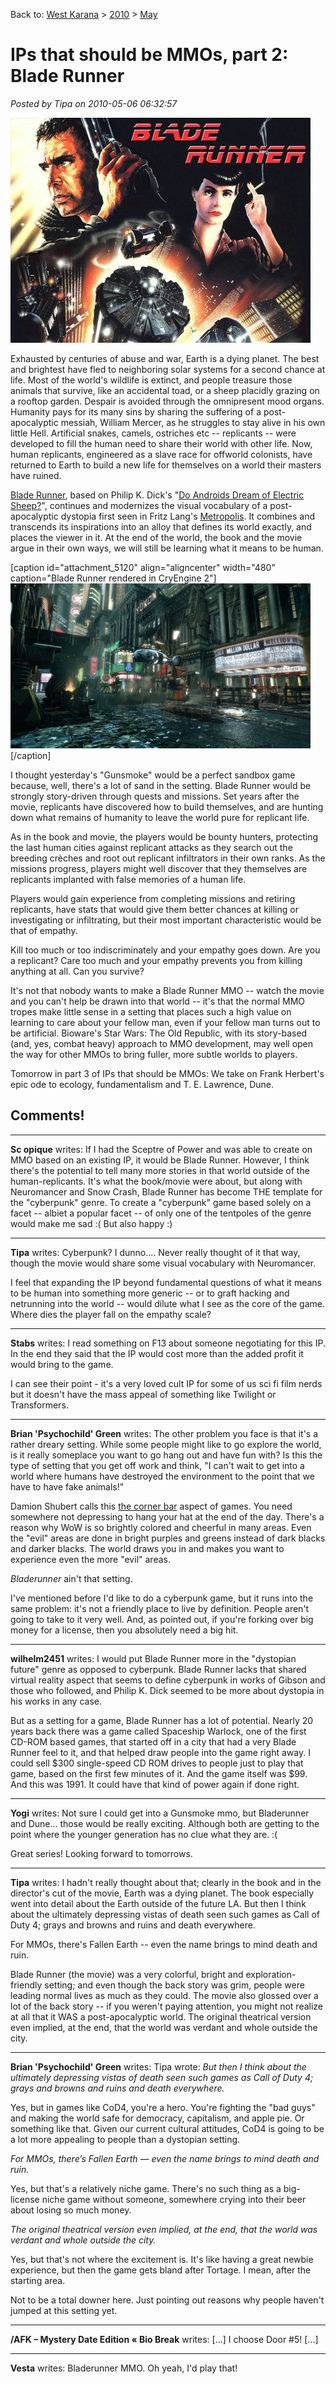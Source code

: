 Back to: [West Karana](/posts/westkarana.md) > [2010](/posts/2010/westkarana.md) > [May](./westkarana.md)
# IPs that should be MMOs, part 2: Blade Runner

*Posted by Tipa on 2010-05-06 06:32:57*

[![](../../../uploads/2010/05/bladerunner-480x360.jpg "He say you Blade Runner. He say you under arrest.")](../../../uploads/2010/05/bladerunner.jpg)

Exhausted by centuries of abuse and war, Earth is a dying planet. The best and brightest have fled to neighboring solar systems for a second chance at life. Most of the world's wildlife is extinct, and people treasure those animals that survive, like an accidental toad, or a sheep placidly grazing on a rooftop garden. Despair is avoided through the omnipresent mood organs. Humanity pays for its many sins by sharing the suffering of a post-apocalyptic messiah, William Mercer, as he struggles to stay alive in his own little Hell. Artificial snakes, camels, ostriches etc -- replicants -- were developed to fill the human need to share their world with other life. Now, human replicants, engineered as a slave race for offworld colonists, have returned to Earth to build a new life for themselves on a world their masters have ruined.

[Blade Runner](http://en.wikipedia.org/wiki/Blade_Runner), based on Philip K. Dick's "[Do Androids Dream of Electric Sheep?](http://en.wikipedia.org/wiki/Do_Androids_Dream_of_Electric_Sheep%3F)", continues and modernizes the visual vocabulary of a post-apocalyptic dystopia first seen in Fritz Lang's [Metropolis](http://en.wikipedia.org/wiki/Metropolis_(film)). It combines and transcends its inspirations into an alloy that defines its world exactly, and places the viewer in it. At the end of the world, the book and the movie argue in their own ways, we will still be learning what it means to be human.

[caption id="attachment\_5120" align="aligncenter" width="480" caption="Blade Runner rendered in CryEngine 2"][![](../../../uploads/2010/05/155394-bladerunner-480x264.jpg "Blade Runner rendered in CryEngine 2")](http://www.destructoid.com/gearbox-had-the-opportunity-to-make-a-blade-runner-game-155394.phtml)[/caption]

I thought yesterday's "Gunsmoke" would be a perfect sandbox game because, well, there's a lot of sand in the setting. Blade Runner would be strongly story-driven through quests and missions. Set years after the movie, replicants have discovered how to build themselves, and are hunting down what remains of humanity to leave the world pure for replicant life.

As in the book and movie, the players would be bounty hunters, protecting the last human cities against replicant attacks as they search out the breeding crèches and root out replicant infiltrators in their own ranks. As the missions progress, players might well discover that they themselves are replicants implanted with false memories of a human life. 

Players would gain experience from completing missions and retiring replicants, have stats that would give them better chances at killing or investigating or infiltrating, but their most important characteristic would be that of empathy.

Kill too much or too indiscriminately and your empathy goes down. Are you a replicant? Care too much and your empathy prevents you from killing anything at all. Can you survive?

It's not that nobody wants to make a Blade Runner MMO -- watch the movie and you can't help be drawn into that world -- it's that the normal MMO tropes make little sense in a setting that places such a high value on learning to care about your fellow man, even if your fellow man turns out to be artificial. Bioware's Star Wars: The Old Republic, with its story-based (and, yes, combat heavy) approach to MMO development, may well open the way for other MMOs to bring fuller, more subtle worlds to players.

Tomorrow in part 3 of IPs that should be MMOs: We take on Frank Herbert's epic ode to ecology, fundamentalism and T. E. Lawrence, Dune.
## Comments!

---

**Sc opique** writes: If I had the Sceptre of Power and was able to create on MMO based on an existing IP, it would be Blade Runner. However, I think there's the potential to tell many more stories in that world outside of the human-replicants. It's what the book/movie were about, but along with Neuromancer and Snow Crash, Blade Runner has become THE template for the "cyberpunk" genre. To create a "cyberpunk" game based solely on a facet -- albiet a popular facet -- of only one of the tentpoles of the genre would make me sad :( But also happy :)

---

**Tipa** writes: Cyberpunk? I dunno.... Never really thought of it that way, though the movie would share some visual vocabulary with Neuromancer.

I feel that expanding the IP beyond fundamental questions of what it means to be human into something more generic -- or to graft hacking and netrunning into the world -- would dilute what I see as the core of the game. Where dies the player fall on the empathy scale? 

---

**Stabs** writes: I read something on F13 about someone negotiating for this IP. In the end they said that the IP would cost more than the added profit it would bring to the game.

I can see their point - it's a very loved cult IP for some of us sci fi film nerds but it doesn't have the mass appeal of something like Twilight or Transformers.

---

**Brian 'Psychochild' Green** writes: The other problem you face is that it's a rather dreary setting. While some people might like to go explore the world, is it really someplace you want to go hang out and have fun with? Is this the type of setting that you get off work and think, "I can't wait to get into a world where humans have destroyed the environment to the point that we have to have fake animals!"

Damion Shubert calls this [the corner bar](http://www.zenofdesign.com/2005/02/14/home-sweet-home/) aspect of games. You need somewhere not depressing to hang your hat at the end of the day. There's a reason why WoW is so brightly colored and cheerful in many areas. Even the "evil" areas are done in bright purples and greens instead of dark blacks and darker blacks. The world draws you in and makes you want to experience even the more "evil" areas.

*Bladerunner* ain't that setting.

I've mentioned before I'd like to do a cyberpunk game, but it runs into the same problem: it's not a friendly place to live by definition. People aren't going to take to it very well. And, as pointed out, if you're forking over big money for a license, then you absolutely need a big hit.

---

**wilhelm2451** writes: I would put Blade Runner more in the "dystopian future" genre as opposed to cyberpunk. Blade Runner lacks that shared virtual reality aspect that seems to define cyberpunk in works of Gibson and those who followed, and Philip K. Dick seemed to be more about dystopia in his works in any case.

But as a setting for a game, Blade Runner has a lot of potential. Nearly 20 years back there was a game called Spaceship Warlock, one of the first CD-ROM based games, that started off in a city that had a very Blade Runner feel to it, and that helped draw people into the game right away. I could sell $300 single-speed CD ROM drives to people just to play that game, based on the first few minutes of it. And the game itself was $99. And this was 1991. It could have that kind of power again if done right.

---

**Yogi** writes: Not sure I could get into a Gunsmoke mmo, but Bladerunner and Dune... those would be really exciting. Although both are getting to the point where the younger generation has no clue what they are. :(

Great series! Looking forward to tomorrows.

---

**Tipa** writes: I hadn't really thought about that; clearly in the book and in the director's cut of the movie, Earth was a dying planet. The book especially went into detail about the Earth outside of the future LA. But then I think about the ultimately depressing vistas of death seen such games as Call of Duty 4; grays and browns and ruins and death everywhere.

For MMOs, there's Fallen Earth -- even the name brings to mind death and ruin.

Blade Runner (the movie) was a very colorful, bright and exploration-friendly setting; and even though the back story was grim, people were leading normal lives as much as they could. The movie also glossed over a lot of the back story -- if you weren't paying attention, you might not realize at all that it WAS a post-apocalyptic world. The original theatrical version even implied, at the end, that the world was verdant and whole outside the city.

---

**Brian 'Psychochild' Green** writes: Tipa wrote:
*But then I think about the ultimately depressing vistas of death seen such games as Call of Duty 4; grays and browns and ruins and death everywhere.*

Yes, but in games like CoD4, you're a hero. You're fighting the "bad guys" and making the world safe for democracy, capitalism, and apple pie. Or something like that. Given our current cultural attitudes, CoD4 is going to be a lot more appealing to people than a dystopian setting.

*For MMOs, there’s Fallen Earth — even the name brings to mind death and ruin.*

Yes, but that's a relatively niche game. There's no such thing as a big-license niche game without someone, somewhere crying into their beer about losing so much money.

*The original theatrical version even implied, at the end, that the world was verdant and whole outside the city.*

Yes, but that's not where the excitement is. It's like having a great newbie experience, but then the game gets bland after Tortage. I mean, after the starting area.

Not to be a total downer here. Just pointing out reasons why people haven't jumped at this setting yet.

---

**/AFK &#8211; Mystery Date Edition &laquo; Bio Break** writes: [...] I choose Door #5! [...]

---

**Vesta** writes: Bladerunner MMO. Oh yeah, I'd play that!

